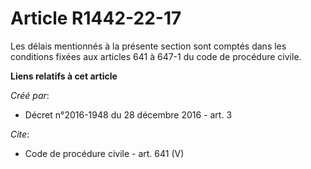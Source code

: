 # Article R1442-22-17

Les délais mentionnés à la présente section sont comptés dans les conditions fixées aux articles 641 à 647-1 du code de
procédure civile.

**Liens relatifs à cet article**

_Créé par_:

  - Décret n°2016-1948 du 28 décembre 2016 - art. 3

_Cite_:

  - Code de procédure civile - art. 641 (V)
